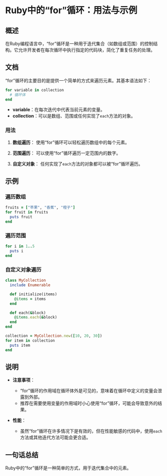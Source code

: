 <!--
Meta Description: # Ruby中的“for”循环：用法与示例 ## 概述 在Ruby编程语言中，“for”循环是一种用于迭代集合（如数组或范围）的控制结构。它允许开发者在每次循环中执行指定的代码块，简化了重复任务的处理。 ## 文档 “for”循环的主要目的是提供一个简单的方式来遍历元素。其基本语法如下： ```ru...
Meta Keywords: end, each, ruby, collection, items
-->

# Ruby中的“for”循环：用法与示例

## 概述
在Ruby编程语言中，“for”循环是一种用于迭代集合（如数组或范围）的控制结构。它允许开发者在每次循环中执行指定的代码块，简化了重复任务的处理。

## 文档
“for”循环的主要目的是提供一个简单的方式来遍历元素。其基本语法如下：

```ruby
for variable in collection
  # 循环体
end
```

- **variable**：在每次迭代中代表当前元素的变量。
- **collection**：可以是数组、范围或任何实现了`each`方法的对象。

### 用法
1. **数组遍历**：
   使用“for”循环可以轻松遍历数组中的每个元素。

2. **范围遍历**：
   可以使用“for”循环遍历一定范围内的数字。

3. **自定义对象**：
   任何实现了`each`方法的对象都可以被“for”循环遍历。

## 示例
### 遍历数组
```ruby
fruits = ["苹果", "香蕉", "橙子"]
for fruit in fruits
  puts fruit
end
```

### 遍历范围
```ruby
for i in 1..5
  puts i
end
```

### 自定义对象遍历
```ruby
class MyCollection
  include Enumerable

  def initialize(items)
    @items = items
  end

  def each(&block)
    @items.each(&block)
  end
end

collection = MyCollection.new([10, 20, 30])
for item in collection
  puts item
end
```

## 说明
- **注意事项**：
  - “for”循环的作用域在循环体外是可见的，意味着在循环中定义的变量会泄露到外部。
  - 推荐在需要使用变量的作用域时小心使用“for”循环，可能会导致意外的结果。

- **性能**：
  - 虽然“for”循环在许多情况下是有效的，但在性能敏感的代码中，使用`each`方法或其他迭代方法可能会更合适。

## 一句话总结
Ruby中的“for”循环是一种简单的方式，用于迭代集合中的元素。